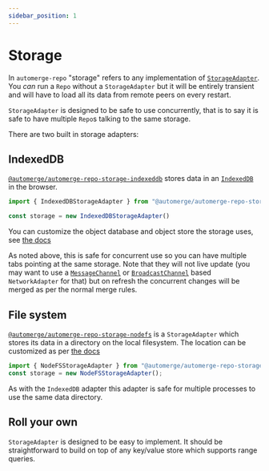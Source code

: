 ```yaml
---
sidebar_position: 1
---
```


# Storage

In `automerge-repo` "storage" refers to any implementation of [`StorageAdapter`](https://automerge.org/automerge-repo/classes/_automerge_automerge_repo.StorageAdapter.html). You _can_ run a `Repo` without a `StorageAdapter` but it will be entirely transient and will have to load all its data from remote peers on every restart.

`StorageAdapter` is designed to be safe to use concurrently, that is to say it is safe to have multiple `Repo`s talking to the same storage.

There are two built in storage adapters:

## IndexedDB

[`@automerge/automerge-repo-storage-indexeddb`](https://www.npmjs.com/package/@automerge/automerge-repo-storage-indexeddb) stores data in an [`IndexedDB`](https://developer.mozilla.org/en-US/docs/Web/API/IndexedDB_API) in the browser.

```typescript
import { IndexedDBStorageAdapter } from "@automerge/automerge-repo-storage-indexeddb"

const storage = new IndexedDBStorageAdapter()
```

You can customize the object database and object store the storage uses, see [the docs](https://automerge.org/automerge-repo/classes/_automerge_automerge_repo_storage_indexeddb.IndexedDBStorageAdapter.html#constructor)

As noted above, this is safe for concurrent use so you can have multiple tabs pointing at the same storage. Note that they will not live update (you may want to use a [`MessageChannel`](https://automerge.org/automerge-repo/modules/_automerge_automerge_repo_network_messagechannel.html) or [`BroadcastChannel`](https://automerge.org/automerge-repo/modules/_automerge_automerge_repo_network_broadcastchannel.html) based `NetworkAdapter` for that) but on refresh the concurrent changes will be merged as per the normal merge rules.

## File system

[`@automerge/automerge-repo-storage-nodefs`](https://www.npmjs.com/package/@automerge/automerge-repo-storage-nodefs) is a `StorageAdapter` which stores its data in a directory on the local filesystem. The location can be customized as per [the docs](https://automerge.org/automerge-repo/classes/_automerge_automerge_repo_storage_nodefs.NodeFSStorageAdapter.html#constructor)

```typescript
import { NodeFSStorageAdapter } from "@automerge/automerge-repo-storage-nodefs";
const storage = new NodeFSStorageAdapter();
```

As with the `IndexedDB` adapter this adapter is safe for multiple processes to use the same data directory.

## Roll your own

`StorageAdapter` is designed to be easy to implement. It should be straightforward to build on top of any key/value store which supports range queries.
